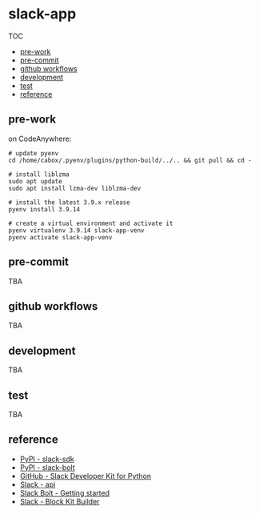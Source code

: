 # slack-app

TOC
- [pre-work](#pre-work)
- [pre-commit](#pre-commit)
- [github workflows](github-workflows)
- [development](#development)
- [test](#test)
- [reference](#reference)

## pre-work

on CodeAnywhere:
```
# update pyenv
cd /home/cabox/.pyenv/plugins/python-build/../.. && git pull && cd -

# install liblzma
sudo apt update
sudo apt install lzma-dev liblzma-dev

# install the latest 3.9.x release
pyenv install 3.9.14

# create a virtual environment and activate it
pyenv virtualenv 3.9.14 slack-app-venv
pyenv activate slack-app-venv
```

## pre-commit

TBA

## github workflows

TBA

## development

TBA

## test

TBA

## reference

- [PyPI - slack-sdk](https://pypi.org/project/slack-sdk/)
- [PyPI - slack-bolt](https://pypi.org/project/slack-bolt/)
- [GitHub - Slack Developer Kit for Python](https://github.com/slackapi/python-slack-sdk)
- [Slack - api](https://api.slack.com/)
- [Slack Bolt - Getting started](https://slack.dev/bolt-python/tutorial/getting-started)
- [Slack - Block Kit Builder](https://app.slack.com/block-kit-builder)
